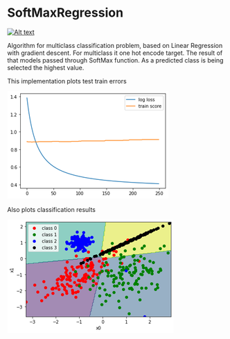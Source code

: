 # SoftMaxRegression


[![Alt text](https://i9.ytimg.com/vi/8LEM5CAL8Ns/mq1.jpg?sqp=CNjdyZQG&rs=AOn4CLBlmeVOeJ9NHFEAdG8r-UDfOrjYYA)](https://youtu.be/8LEM5CAL8Ns)


Algorithm for multiclass classification problem, based on Linear Regression with gradient descent.
For multiclass it one hot encode target. The result of that models passed through SoftMax function.
As a predicted class is being selected the highest value.

This implementation plots test train errors

![picture 1](error.png)

Also plots classification results

![picture 2](classification.png)
